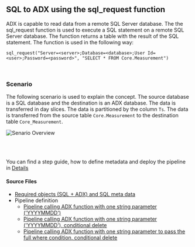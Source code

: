 ## SQL to ADX using the sql_request function

ADX is capable to read data from a remote SQL Server database. The the sql_request function is used to execute a SQL statement on a remote SQL Server database. The function returns a table with the result of the SQL statement. The function is used in the following way:

    sql_request("Server=<server>;Database=<database>;User Id=<user>;Password=<password>", "SELECT * FROM Core.Measurement")
<br>

### Scenario

The following scenario is used to explain the concept. The source database is a SQL database and the destination is an ADX database. The data is transferred in day slices. The data is partitioned by the column `Ts`.
The data is transferred from the source table `Core.Measurement` to the destination table `Core_Measurement`. 

![Senario Overview](./../../doc/assets/sql-to-adx/SMDT_SQLtoADXFunctionScenario.png)

<br>
<br>

You can find a step guide, how to define metadata and deploy the pipeline in [Details](./10SQLToADXCopy.md)

#### Source Files
 * [Required objects (SQL + ADX) and SQL meta data](./../../sqldb/SDMT_DB/ScriptToGenerateMetaTestData/ToADX/SQLToADX_ADXFunction.sql)
 * Pipeline definition 
   * [Pipeline calling ADX function with one string parameter ('YYYYMMDD')](./../../pipeline/toADX/SQL-Copy-ADX/SDMT-SQLorLake-ViaFunctionTo-ADX.json)
   * [Pipeline calling ADX function with one string parameter ('YYYYMMDD'), conditional delete](./../../pipeline/toADX/SQLtoLake-FunctionCall-ADX/SDMT-SQLorLake-ViaFunctionTo-ADX-ConditionalDelete.json)
   * [Pipeline calling ADX function with one string parameter to pass the full where condition, conditional delete](./../../pipeline/toADX/SQLtoLake-FunctionCall-ADX/SDMT-SQL-ViaFullWhereFunctionTo-ADX-ConditionalDelete.json)


